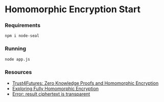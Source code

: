 # Homomorphic Encryption Start 

### Requirements
```
npm i node-seal
```

### Running
```
node app.js
```

### Resources

- [Trust4Futures: Zero Knowledge Proofs and Homomorphic Encryption](https://youtu.be/J03UE89Qw8E)
- [Exploring Fully Homomorphic Encryption](https://vitalik.eth.limo/general/2020/07/20/homomorphic.html)
- [Error: result ciphertext is transparent](https://github.com/s0l0ist/node-seal/issues/160)